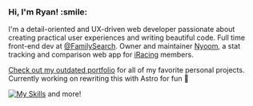 <h3><b>Hi, I'm Ryan! :smile:</b></h3>

I'm a detail-oriented and UX-driven web developer passionate about creating practical user experiences and writing beautiful code. Full time front-end dev at <a href="https://github.com/familysearch" target="_blank">@FamilySearch</a>. Owner and maintainer [Nyoom](https://nyoom.app), a stat tracking and comparison web app for [iRacing](https://iracing.com) members.

<a href="https://ryanbey.github.io/portfolio/" target="_blank">Check out my outdated portfolio</a> for all of my favorite personal projects. Currently working on rewriting this with Astro for fun 🚀

[![My Skills](https://skillicons.dev/icons?i=react,nextjs,js,html,css,scss,cypress,jest)](https://skillicons.dev) and more!
